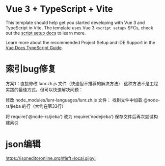 # Vue 3 + TypeScript + Vite

This template should help get you started developing with Vue 3 and TypeScript in Vite. The template uses Vue 3 `<script setup>` SFCs, check out the [script setup docs](https://v3.vuejs.org/api/sfc-script-setup.html#sfc-script-setup) to learn more.

Learn more about the recommended Project Setup and IDE Support in the [Vue Docs TypeScript Guide](https://vuejs.org/guide/typescript/overview.html#project-setup).

# 索引bug修复
方案1：直接修改 lunr.zh.js 文件（快速但不推荐的解决方法）
这种方法不是工程实践的最佳方式，但可以快速解决问题：

修改 node_modules/lunr-languages/lunr.zh.js 文件：
找到文件中加载 @node-rs/jieba 的行（大约在第33行）

将 require('@node-rs/jieba') 改为 require('nodejieba')
保存文件后再次尝试构建索引

# json编辑
https://jsoneditoronline.org/#left=local.gijoyi